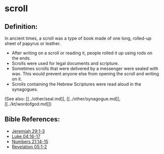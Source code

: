 # scroll #

## Definition: ##

In ancient times, a scroll was a type of book made of one long, rolled-up sheet of papyrus or leather.

* After writing on a scroll or reading it, people rolled it up using rods on the ends.
* Scrolls were used for legal documents and scripture.
* Sometimes scrolls that were delivered by a messenger were sealed with wax. This would prevent anyone else from opening the scroll and writing on it.
* Scrolls containing the Hebrew Scriptures were read aloud in the synagogues.

(See also: [[../other/seal.md]], [[../other/synagogue.md]], [[../kt/wordofgod.md]])

## Bible References: ##

* [Jeremiah 29:1-3](en/tn/jer/help/29/01)
* [Luke 04:16-17](en/tn/luk/help/04/16)
* [Numbers 21:14-15](en/tn/num/help/21/14)
* [Revelation 05:1-2](en/tn/rev/help/05/01)
